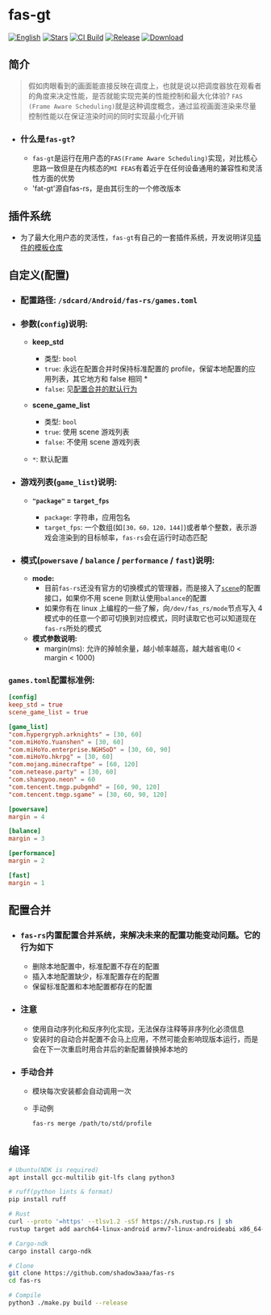# **fas-gt**

[![English][readme-en-badge]][readme-en-url]
[![Stars][stars-badge]][stars-url]
[![CI Build][ci-badge]][ci-url]
[![Release][release-badge]][release-url]
[![Download][download-badge]][download-url]

[readme-en-badge]: https://img.shields.io/badge/README-English-blue.svg?style=for-the-badge&logo=readme
[readme-en-url]: README_EN.md
[stars-badge]: https://img.shields.io/github/stars/shadow3aaa/fas-rs?style=for-the-badge&logo=github
[stars-url]: https://github.com/shadow3aaa/fas-rs
[ci-badge]: https://img.shields.io/github/actions/workflow/status/shadow3aaa/fas-rs/ci.yml?style=for-the-badge&label=CI%20Build&logo=githubactions
[ci-url]: https://github.com/shadow3aaa/fas-rs/actions/workflows/ci.yml
[release-badge]: https://img.shields.io/github/v/release/shadow3aaa/fas-rs?style=for-the-badge&logo=rust
[release-url]: https://github.com/shadow3aaa/fas-rs/releases/latest
[download-badge]: https://img.shields.io/github/downloads/shadow3aaa/fas-rs/total?style=for-the-badge&logo=download
[download-url]: https://github.com/shadow3aaa/fas-rs/releases/latest

## **简介**

> 假如肉眼看到的画面能直接反映在调度上，也就是说以把调度器放在观看者的角度来决定性能，是否就能实现完美的性能控制和最大化体验? `FAS (Frame Aware Scheduling)`就是这种调度概念，通过监视画面渲染来尽量控制性能以在保证渲染时间的同时实现最小化开销

- ### **什么是`fas-gt`?**

  - `fas-gt`是运行在用户态的`FAS(Frame Aware Scheduling)`实现，对比核心思路一致但是在内核态的`MI FEAS`有着近乎在任何设备通用的兼容性和灵活性方面的优势
  - 'fat-gt'源自fas-rs，是由其衍生的一个修改版本

## **插件系统**

- 为了最大化用户态的灵活性，`fas-gt`有自己的一套插件系统，开发说明详见[插件的模板仓库](https://github.com/yinwanxi/Fas_gt_dlc)

## **自定义(配置)**

- ### **配置路径: `/sdcard/Android/fas-rs/games.toml`**

- ### **参数(`config`)说明:**

  - **keep_std**

    - 类型: `bool`
    - `true`: 永远在配置合并时保持标准配置的 profile，保留本地配置的应用列表，其它地方和 false 相同 \*
    - `false`: 见[配置合并的默认行为](#配置合并)

  - **scene_game_list**

    - 类型: `bool`
    - `true`: 使用 scene 游戏列表
    - `false`: 不使用 scene 游戏列表

  - `*`: 默认配置

- ### **游戏列表(`game_list`)说明:**

  - **`"package"` = `target_fps`**

    - `package`: 字符串，应用包名
    - `target_fps`: 一个数组(如`[30，60，120，144]`)或者单个整数，表示游戏会渲染到的目标帧率，`fas-rs`会在运行时动态匹配

- ### **模式(`powersave` / `balance` / `performance` / `fast`)说明:**

  - **mode:**
    - 目前`fas-rs`还没有官方的切换模式的管理器，而是接入了[`scene`](http://vtools.omarea.com)的配置接口，如果你不用 scene 则默认使用`balance`的配置
    - 如果你有在 linux 上编程的一些了解，向`/dev/fas_rs/mode`节点写入 4 模式中的任意一个即可切换到对应模式，同时读取它也可以知道现在`fas-rs`所处的模式
  - **模式参数说明:**
    - margin(ms): 允许的掉帧余量，越小帧率越高，越大越省电(0 < margin < 1000)

### **`games.toml`配置标准例:**

```toml
[config]
keep_std = true
scene_game_list = true

[game_list]
"com.hypergryph.arknights" = [30, 60]
"com.miHoYo.Yuanshen" = [30, 60]
"com.miHoYo.enterprise.NGHSoD" = [30, 60, 90]
"com.miHoYo.hkrpg" = [30, 60]
"com.mojang.minecraftpe" = [60, 120]
"com.netease.party" = [30, 60]
"com.shangyoo.neon" = 60
"com.tencent.tmgp.pubgmhd" = [60, 90, 120]
"com.tencent.tmgp.sgame" = [30, 60, 90, 120]

[powersave]
margin = 4

[balance]
margin = 3

[performance]
margin = 2

[fast]
margin = 1
```

## **配置合并**

- ### `fas-rs`内置配置合并系统，来解决未来的配置功能变动问题。它的行为如下

  - 删除本地配置中，标准配置不存在的配置
  - 插入本地配置缺少，标准配置存在的配置
  - 保留标准配置和本地配置都存在的配置

- ### 注意

  - 使用自动序列化和反序列化实现，无法保存注释等非序列化必须信息
  - 安装时的自动合并配置不会马上应用，不然可能会影响现版本运行，而是会在下一次重启时用合并后的新配置替换掉本地的

- ### 手动合并

  - 模块每次安装都会自动调用一次
  - 手动例

    ```bash
    fas-rs merge /path/to/std/profile
    ```

## **编译**

```bash
# Ubuntu(NDK is required)
apt install gcc-multilib git-lfs clang python3

# ruff(python lints & format)
pip install ruff

# Rust
curl --proto '=https' --tlsv1.2 -sSf https://sh.rustup.rs | sh
rustup target add aarch64-linux-android armv7-linux-androideabi x86_64-linux-android i686-linux-android

# Cargo-ndk
cargo install cargo-ndk

# Clone
git clone https://github.com/shadow3aaa/fas-rs
cd fas-rs

# Compile
python3 ./make.py build --release
```

